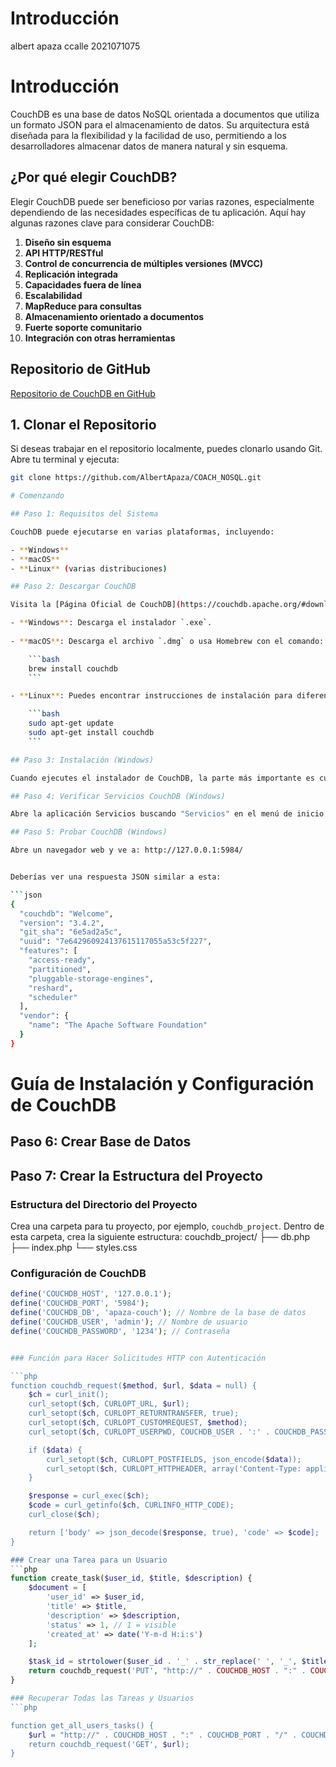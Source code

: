 # Introducción
albert apaza ccalle 2021071075
# Introducción

CouchDB es una base de datos NoSQL orientada a documentos que utiliza un formato JSON para el almacenamiento de datos. Su arquitectura está diseñada para la flexibilidad y la facilidad de uso, permitiendo a los desarrolladores almacenar datos de manera natural y sin esquema.

## ¿Por qué elegir CouchDB?

Elegir CouchDB puede ser beneficioso por varias razones, especialmente dependiendo de las necesidades específicas de tu aplicación. Aquí hay algunas razones clave para considerar CouchDB:

1. **Diseño sin esquema**
2. **API HTTP/RESTful**
3. **Control de concurrencia de múltiples versiones (MVCC)**
4. **Replicación integrada**
5. **Capacidades fuera de línea**
6. **Escalabilidad**
7. **MapReduce para consultas**
8. **Almacenamiento orientado a documentos**
9. **Fuerte soporte comunitario**
10. **Integración con otras herramientas**

## Repositorio de GitHub

[Repositorio de CouchDB en GitHub](https://github.com/AlbertApaza/COACH_NOSQL)

## 1. Clonar el Repositorio

Si deseas trabajar en el repositorio localmente, puedes clonarlo usando Git. Abre tu terminal y ejecuta:

```bash
git clone https://github.com/AlbertApaza/COACH_NOSQL.git

# Comenzando

## Paso 1: Requisitos del Sistema

CouchDB puede ejecutarse en varias plataformas, incluyendo:

- **Windows**
- **macOS**
- **Linux** (varias distribuciones)

## Paso 2: Descargar CouchDB

Visita la [Página Oficial de CouchDB](https://couchdb.apache.org/#download) y elige la versión apropiada para tu sistema operativo:

- **Windows**: Descarga el instalador `.exe`.
  
- **macOS**: Descarga el archivo `.dmg` o usa Homebrew con el comando:

    ```bash
    brew install couchdb
    ```

- **Linux**: Puedes encontrar instrucciones de instalación para diferentes distribuciones como Ubuntu, Debian, Fedora, etc. A menudo puedes usar administradores de paquetes como `apt` o `yum`.

    ```bash
    sudo apt-get update 
    sudo apt-get install couchdb
    ```

## Paso 3: Instalación (Windows)

Cuando ejecutes el instalador de CouchDB, la parte más importante es cuando se te pida crear un usuario y una contraseña. Asegúrate de validar las credenciales que ingresas antes de continuar con la instalación, ya que las necesitarás para acceder a la interfaz de administración de CouchDB.

## Paso 4: Verificar Servicios CouchDB (Windows)

Abre la aplicación Servicios buscando "Servicios" en el menú de inicio. Busca "Apache CouchDB" en la lista y verifica su estado. Debería decir "En ejecución".

## Paso 5: Probar CouchDB (Windows)

Abre un navegador web y ve a: http://127.0.0.1:5984/


Deberías ver una respuesta JSON similar a esta:

```json
{
  "couchdb": "Welcome",
  "version": "3.4.2",
  "git_sha": "6e5ad2a5c",
  "uuid": "7e642960924137615117055a53c5f227",
  "features": [
    "access-ready",
    "partitioned",
    "pluggable-storage-engines",
    "reshard",
    "scheduler"
  ],
  "vendor": {
    "name": "The Apache Software Foundation"
  }
}
```
# Guía de Instalación y Configuración de CouchDB

## Paso 6: Crear Base de Datos


## Paso 7: Crear la Estructura del Proyecto

### Estructura del Directorio del Proyecto
Crea una carpeta para tu proyecto, por ejemplo, `couchdb_project`. Dentro de esta carpeta, crea la siguiente estructura:
couchdb_project/ ├── db.php ├── index.php └── styles.css

### Configuración de CouchDB

```php
define('COUCHDB_HOST', '127.0.0.1');
define('COUCHDB_PORT', '5984');
define('COUCHDB_DB', 'apaza-couch'); // Nombre de la base de datos
define('COUCHDB_USER', 'admin'); // Nombre de usuario
define('COUCHDB_PASSWORD', '1234'); // Contraseña


### Función para Hacer Solicitudes HTTP con Autenticación

```php
function couchdb_request($method, $url, $data = null) {
    $ch = curl_init();
    curl_setopt($ch, CURLOPT_URL, $url);
    curl_setopt($ch, CURLOPT_RETURNTRANSFER, true);
    curl_setopt($ch, CURLOPT_CUSTOMREQUEST, $method);
    curl_setopt($ch, CURLOPT_USERPWD, COUCHDB_USER . ':' . COUCHDB_PASSWORD);

    if ($data) {
        curl_setopt($ch, CURLOPT_POSTFIELDS, json_encode($data));
        curl_setopt($ch, CURLOPT_HTTPHEADER, array('Content-Type: application/json'));
    }

    $response = curl_exec($ch);
    $code = curl_getinfo($ch, CURLINFO_HTTP_CODE);
    curl_close($ch);

    return ['body' => json_decode($response, true), 'code' => $code];
}

### Crear una Tarea para un Usuario
```php
function create_task($user_id, $title, $description) {
    $document = [
        'user_id' => $user_id,
        'title' => $title,
        'description' => $description,
        'status' => 1, // 1 = visible
        'created_at' => date('Y-m-d H:i:s')
    ];

    $task_id = strtolower($user_id . '_' . str_replace(' ', '_', $title));
    return couchdb_request('PUT', "http://" . COUCHDB_HOST . ":" . COUCHDB_PORT . "/" . COUCHDB_DB . "/" . $task_id, $document);
}

### Recuperar Todas las Tareas y Usuarios
```php

function get_all_users_tasks() {
    $url = "http://" . COUCHDB_HOST . ":" . COUCHDB_PORT . "/" . COUCHDB_DB . "/_all_docs?include_docs=true";
    return couchdb_request('GET', $url);
}
